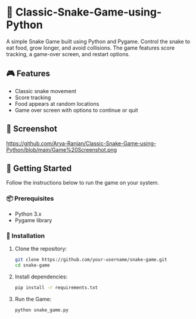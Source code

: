 # 🐍 Classic-Snake-Game-using-Python
A simple Snake Game built using Python and Pygame. Control the snake to eat food, grow longer, and avoid collisions. The game features score tracking, a game-over screen, and restart options.

## 🎮 Features

- Classic snake movement
- Score tracking
- Food appears at random locations
- Game over screen with options to continue or quit

## 📸 Screenshot

https://github.com/Arya-Ranjan/Classic-Snake-Game-using-Python/blob/main/Game%20Screenshot.png

## 🚀 Getting Started

Follow the instructions below to run the game on your system.

### 📦 Prerequisites

- Python 3.x
- Pygame library

### 🔧 Installation

1. Clone the repository:
   ```bash
   git clone https://github.com/your-username/snake-game.git
   cd snake-game

2. Install dependencies:
   ```bash
   pip install -r requirements.txt

3. Run the Game:
   ```bash
   python snake_game.py


